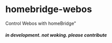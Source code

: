 # homebridge-webos
Control Webos with homeBridge"

##### in development. not woking. please contribute
